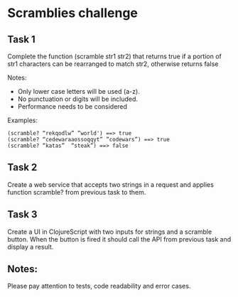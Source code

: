 # Scramblies challenge

## Task 1
Complete the function (scramble str1 str2) that returns true if a portion of str1 characters can be rearranged to match str2, otherwise returns false

Notes:
* Only lower case letters will be used (a-z).
* No punctuation or digits will be included.
* Performance needs to be considered

Examples:
    
    (scramble? “rekqodlw” ”world') ==> true
    (scramble? “cedewaraaossoqqyt” ”codewars”) ==> true
    (scramble? “katas”  “steak”) ==> false

## Task 2
Create a web service that accepts two strings in a request and applies function scramble? from previous task to them.

## Task 3
Create a UI in ClojureScript with two inputs for strings and a scramble button. When the button is fired it should call the API from previous task and display a result.

## Notes:
Please pay attention to tests, code readability and error cases.
